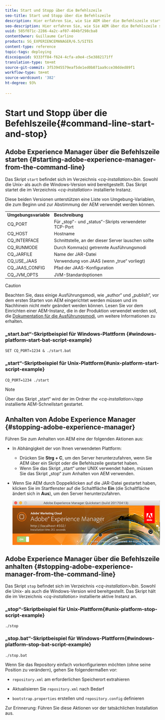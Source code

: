 ```yaml
---
title: Start und Stopp über die Befehlszeile
seo-title: Start und Stopp über die Befehlszeile
description: Hier erfahren Sie, wie Sie AEM über die Befehlszeile starten und anhalten können.
seo-description: Hier erfahren Sie, wie Sie AEM über die Befehlszeile starten und anhalten können.
uuid: 585f071c-2286-4a2c-af07-404bf298cba8
contentOwner: Guillaume Carlino
products: SG_EXPERIENCEMANAGER/6.5/SITES
content-type: reference
topic-tags: deploying
discoiquuid: 9333ff84-f624-4cfa-a9e4-c5e3882171ff
translation-type: tm+mt
source-git-commit: 3f53945579eaf5de1ed0b071aa9cce30dded89f1
workflow-type: tm+mt
source-wordcount: '382'
ht-degree: 93%

---
```



# Start und Stopp über die Befehlszeile{#command-line-start-and-stop}

## Adobe Experience Manager über die Befehlszeile starten {#starting-adobe-experience-manager-from-the-command-line}

Das Skript `start` befindet sich im Verzeichnis *&lt;cq-installation>/bin*. Sowohl die Unix- als auch die Windows-Version wird bereitgestellt. Das Skript startet die im Verzeichnis *&lt;cq-installation>* installierte Instanz.

Diese beiden Versionen unterstützen eine Liste von Umgebung-Variablen, die zum Beginn und zur Abstimmung der AEM verwendet werden können.

<table>
 <tbody>
  <tr>
   <td><strong>Umgebungsvariable </strong></td>
   <td><strong>Beschreibung </strong></td>
  </tr>
  <tr>
   <td>CQ_PORT</td>
   <td>Für „stop“- und „status“-Skripts verwendeter TCP-Port<br /> </td>
  </tr>
  <tr>
   <td>CQ_HOST</td>
   <td>Hostname<br /> </td>
  </tr>
  <tr>
   <td>CQ_INTERFACE</td>
   <td>Schnittstelle, an der dieser Server lauschen sollte<br /> </td>
  </tr>
  <tr>
   <td>CQ_RUNMODE</td>
   <td>Durch Komma(s) getrennte Ausführungsmodi<br /> </td>
  </tr>
  <tr>
   <td>CQ_JARFILE</td>
   <td>Name der JAR-Datei<br /> </td>
  </tr>
  <tr>
   <td>CQ_USE_JAAS</td>
   <td>Verwendung von JAAS (wenn „true“ vorliegt)<br /> </td>
  </tr>
  <tr>
   <td>CQ_JAAS_CONFIG</td>
   <td>Pfad der JAAS-Konfiguration<br /> </td>
  </tr>
  <tr>
   <td>CQ_JVM_OPTS</td>
   <td>JVM-Standardoptionen<br /> </td>
  </tr>
 </tbody>
</table>

>[!CAUTION]
>
>Beachten Sie, dass einige Ausführungsmodi, wie „author“ und „publish“, vor dem ersten Starten von AEM eingerichtet werden müssen und im Nachhinein nicht mehr geändert werden können. Lesen Sie vor dem Einrichten einer AEM-Instanz, die in der Produktion verwendet werden soll, die [Dokumentation für die Ausführungsmodi](/help/sites-deploying/configure-runmodes.md), um weitere Informationen zu erhalten.

### „start.bat“-Skriptbeispiel für Windows-Plattform {#windows-platform-start-bat-script-example}

```shell
SET CQ_PORT=1234 & ./start.bat
```

### „start“-Skriptbeispiel für Unix-Plattform{#unix-platform-start-script-example}

```shell
CQ_PORT=1234 ./start
```

>[!NOTE]
>
>Über das Skript „start“ wird der im Ordner *the &lt;cq-installation>/app* installierte AEM-Schnellstart gestartet.

## Anhalten von Adobe Experience Manager {#stopping-adobe-experience-manager}

Führen Sie zum Anhalten von AEM eine der folgenden Aktionen aus:

* In Abhängigkeit der von Ihnen verwendeten Plattform:

   * Drücken Sie **Strg + C**, um den Server herunterzufahren, wenn Sie AEM über ein Skript oder die Befehlszeile gestartet haben.
   * Wenn Sie das Skript „start“ unter UNIX verwendet haben, müssen Sie das Skript „stop“ zum Anhalten von AEM verwenden.

* Wenn Sie AEM durch Doppelklicken auf die JAR-Datei gestartet haben, klicken Sie im Startfenster auf die Schaltfläche **Ein** (die Schaltfläche ändert sich in **Aus**), um den Server herunterzufahren.

   ![chlimage_1-63](assets/chlimage_1-63.png)

## Adobe Experience Manager über die Befehlszeile anhalten {#stopping-adobe-experience-manager-from-the-command-line}

Das Skript `stop` befindet sich im Verzeichnis *&lt;cq-installation>/bin*. Sowohl die Unix- als auch die Windows-Version wird bereitgestellt. Das Skript hält die im Verzeichnis *&lt;cq-installation>* installierte aktive Instanz an.

### „stop“-Skriptbeispiel für Unix-Plattform{#unix-platform-stop-script-example}

```shell
./stop
```

### „stop.bat“-Skriptbeispiel für Windows-Plattform{#windows-platform-stop-bat-script-example}

```shell
./stop.bat
```

Wenn Sie das Repository einfach vorkonfigurieren möchten (ohne seine Position zu verändern), gehen Sie folgendermaßen vor:

* `repository.xml` am erforderlichen Speicherort extrahieren

* Aktualisieren Sie `repository.xml` nach Bedarf

* `bootstrap.properties` erstellen und `repository.config` definieren

Zur Erinnerung: Führen Sie diese Aktionen vor der tatsächlichen Installation aus.

